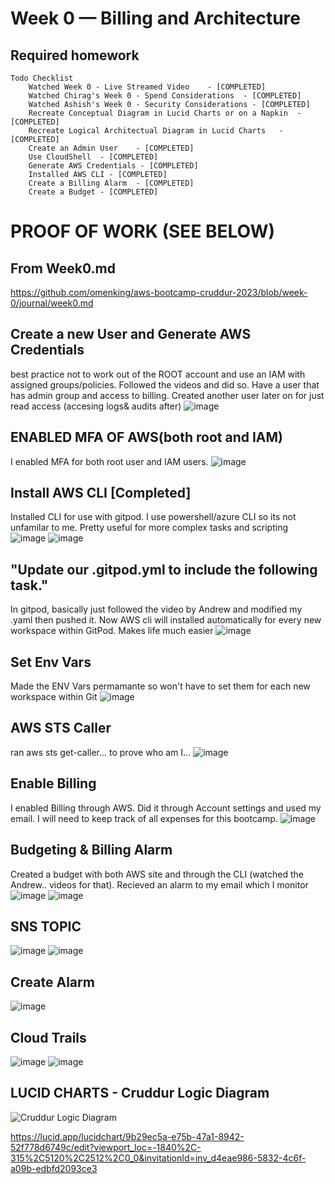 # Week 0 — Billing and Architecture

## Required homework
```
Todo Checklist
	Watched Week 0 - Live Streamed Video	- [COMPLETED]
	Watched Chirag's Week 0 - Spend Considerations	- [COMPLETED]
	Watched Ashish's Week 0 - Security Considerations - [COMPLETED]
	Recreate Conceptual Diagram in Lucid Charts or on a Napkin	- [COMPLETED]
	Recreate Logical Architectual Diagram in Lucid Charts	- [COMPLETED]
	Create an Admin User	- [COMPLETED]
	Use CloudShell	- [COMPLETED]
	Generate AWS Credentials - [COMPLETED] 
	Installed AWS CLI - [COMPLETED]
	Create a Billing Alarm	- [COMPLETED] 
	Create a Budget - [COMPLETED]
```


# PROOF OF WORK (SEE BELOW)

## From Week0.md 
https://github.com/omenking/aws-bootcamp-cruddur-2023/blob/week-0/journal/week0.md

## Create a new User and Generate AWS Credentials
best practice not to work out of the ROOT account and use an IAM with assigned groups/policies. Followed the videos and did so. Have a user that has admin group and access to billing. Created another user later on for just read access (accesing logs& audits after) 
![image](https://github.com/nullreturn/aws-bootcamp-cruddur-2023/blob/main/journal/assets/week0/5iamusers.png)


## <b>ENABLED MFA OF AWS(both root and IAM)</b>
I enabled MFA for both root user and IAM users.
![image](https://github.com/nullreturn/aws-bootcamp-cruddur-2023/blob/main/journal/assets/week0/mfaroot.png)


## Install AWS CLI [Completed]
Installed CLI for use with gitpod. I use powershell/azure CLI so its not unfamilar to me. Pretty useful for more complex tasks and scripting
![image](https://github.com/nullreturn/aws-bootcamp-cruddur-2023/blob/main/journal/assets/week0/gitpodstartup.png)
![image](https://github.com/nullreturn/aws-bootcamp-cruddur-2023/blob/main/journal/assets/week0/gitpodstartup2.png)


## "Update our .gitpod.yml to include the following task."
In gitpod, basically just followed the video by Andrew and modified my .yaml then pushed it. Now AWS cli will installed automatically for every new workspace within GitPod. Makes life much easier 
![image](https://github.com/nullreturn/aws-bootcamp-cruddur-2023/blob/main/journal/assets/week0/4yaml.png)

## Set Env Vars
Made the ENV Vars permamante so won't have to set them for each new workspace within Git
![image](https://github.com/nullreturn/aws-bootcamp-cruddur-2023/blob/main/journal/assets/week0/7printenv.png)
	
## AWS STS Caller
ran aws sts get-caller... to prove who am I...
![image](https://github.com/nullreturn/aws-bootcamp-cruddur-2023/blob/main/journal/assets/week0/6sts.png)

## Enable Billing
I enabled Billing through AWS. Did it through Account settings and used my email. I will need to keep track of all expenses for this bootcamp.
![image](https://github.com/nullreturn/aws-bootcamp-cruddur-2023/blob/main/journal/assets/week0/6billing.png)


## Budgeting & Billing Alarm
Created a budget with both AWS site and through the CLI (watched the Andrew.. videos for that). Recieved an alarm to my email which I monitor
![image](https://github.com/nullreturn/aws-bootcamp-cruddur-2023/blob/main/journal/assets/week0/6bbillingalarm.png)
![image](https://github.com/nullreturn/aws-bootcamp-cruddur-2023/blob/main/journal/assets/week0/6cbudget.png)

## SNS TOPIC
![image](https://github.com/nullreturn/aws-bootcamp-cruddur-2023/blob/main/journal/assets/week0/10asns.png)
![image](https://github.com/nullreturn/aws-bootcamp-cruddur-2023/blob/main/journal/assets/week0/10snsconfirm.png)


## Create Alarm
![image](https://github.com/nullreturn/aws-bootcamp-cruddur-2023/blob/main/journal/assets/week0/11snscreate.png)

## Cloud Trails
![image](https://github.com/nullreturn/aws-bootcamp-cruddur-2023/blob/main/journal/assets/week0/21trails.png)
![image](https://github.com/nullreturn/aws-bootcamp-cruddur-2023/blob/main/journal/assets/week0/21aservicecontrols.png)

## LUCID CHARTS - Cruddur Logic Diagram
![Cruddur Logic Diagram](https://user-images.githubusercontent.com/77585708/219173128-fbfc823a-3e18-4037-8a6e-2d52856e399a.png)

https://lucid.app/lucidchart/9b29ec5a-e75b-47a1-8942-52f778d6749c/edit?viewport_loc=-1840%2C-315%2C5120%2C2512%2C0_0&invitationId=inv_d4eae986-5832-4c6f-a09b-edbfd2093ce3

